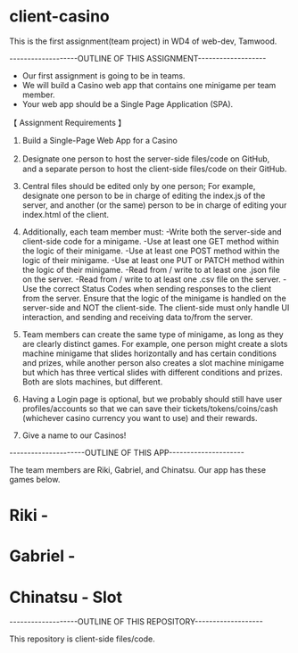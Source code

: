 # client-casino

This is the first assignment(team project) in WD4 of web-dev, Tamwood.


-------------------OUTLINE OF THIS ASSIGNMENT-------------------

* Our first assignment is going to be in teams.
* We will build a Casino web app that contains one minigame per team member.
* Your web app should be a Single Page Application (SPA).

【 Assignment Requirements 】

1. Build a Single-Page Web App for a Casino
   
2. Designate one person to host the server-side files/code on GitHub,　and a separate person to host the client-side files/code on their GitHub.
   
3. Central files should be edited only by one person; For example, designate one person to be in charge of editing the index.js of the server, and another (or the same) person to be in charge of editing your index.html of the client.

4. Additionally, each team member must: 
 -Write both the server-side and client-side code for a minigame.
 -Use at least one GET method within the logic of their minigame.
 -Use at least one POST method within the logic of their minigame.
 -Use at least one PUT or PATCH method within the logic of their minigame.
 -Read from / write to at least one .json file on the server.
 -Read from / write to at least one .csv file on the server.
 -Use the correct Status Codes when sending responses to the client from the server.
Ensure that the logic of the minigame is handled on the server-side and NOT the client-side. The client-side must only handle UI interaction, and sending and receiving data to/from the server.

5. Team members can create the same type of minigame, as long as they are clearly distinct games. For example, one person might create a slots machine minigame that slides horizontally and has certain conditions and prizes, while another person also creates a slot machine minigame but which has three vertical slides with different conditions and prizes. Both are slots machines, but different.

6. Having a Login page is optional, but we probably should still have user profiles/accounts so that we can save their tickets/tokens/coins/cash (whichever casino currency you want to use) and their rewards. 

7. Give a name to our Casinos!


---------------------OUTLINE OF THIS APP---------------------

The team members are Riki, Gabriel, and Chinatsu.
Our app has these games below.

# Riki -
# Gabriel -
# Chinatsu - Slot


-------------------OUTLINE OF THIS REPOSITORY-------------------

This repository is client-side files/code.
